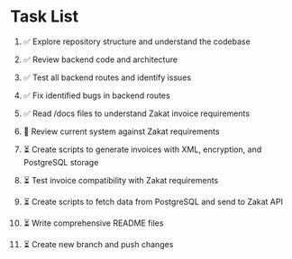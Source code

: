 # Task List

1. ✅ Explore repository structure and understand the codebase

2. ✅ Review backend code and architecture

3. ✅ Test all backend routes and identify issues

4. ✅ Fix identified bugs in backend routes

5. ✅ Read /docs files to understand Zakat invoice requirements

6. 🔄 Review current system against Zakat requirements

7. ⏳ Create scripts to generate invoices with XML, encryption, and PostgreSQL storage

8. ⏳ Test invoice compatibility with Zakat requirements

9. ⏳ Create scripts to fetch data from PostgreSQL and send to Zakat API

10. ⏳ Write comprehensive README files

11. ⏳ Create new branch and push changes


